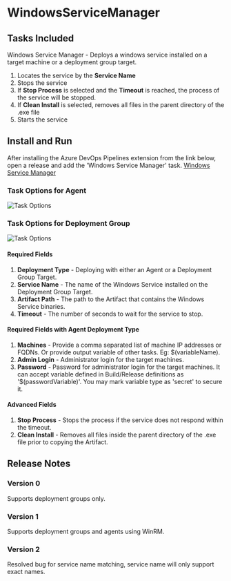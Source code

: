# WindowsServiceManager

## Tasks Included

Windows Service Manager - Deploys a windows service installed on a target machine or a deployment group target.

1. Locates the service by the **Service Name**
2. Stops the service
3. If **Stop Process** is selected and the **Timeout** is reached, the process of the service will be stopped.
4. If **Clean Install** is selected, removes all files in the parent directory of the .exe file
5. Starts the service

## Install and Run

After installing the Azure DevOps Pipelines extension from the link below, open a release and add the 'Windows Service Manager' task.
[Windows Service Manager](https://marketplace.visualstudio.com/items?itemName=MDSolutions.WindowsServiceManagerWindowsServiceManager)

### Task Options for Agent

![Task Options](https://github.com/Dejulia489/WindowsServiceManager/blob/master/Images/TaskOptionsAgent.png?raw=true "Task Options Agent")

### Task Options for Deployment Group

![Task Options](https://github.com/Dejulia489/WindowsServiceManager/blob/master/Images/TaskOptionsDeploymentGroup.png?raw=true "Task Options Deployment Group")

#### Required Fields

1. **Deployment Type** - Deploying with either an Agent or a Deployment Group Target.
2. **Service Name** - The name of the Windows Service installed on the Deployment Group Target.
3. **Artifact Path** - The path to the Artifact that contains the Windows Service binaries.
4. **Timeout** - The number of seconds to wait for the service to stop.

#### Required Fields with Agent Deployment Type

1. **Machines** - Provide a comma separated list of machine IP addresses or FQDNs. Or provide output variable of other tasks. Eg: $(variableName).
2. **Admin Login** - Administrator login for the target machines.
3. **Password** - Password for administrator login for the target machines. It can accept variable defined in Build/Release definitions as '$(passwordVariable)'. You may mark variable type as 'secret' to secure it.

#### Advanced Fields

1. **Stop Process** - Stops the process if the service does not respond within the timeout.
2. **Clean Install** - Removes all files inside the parent directory of the .exe file prior to copying the Artifact.

## Release Notes

### Version 0

Supports deployment groups only.

### Version 1

Supports deployment groups and agents using WinRM.

### Version 2

Resolved bug for service name matching, service name will only support exact names.